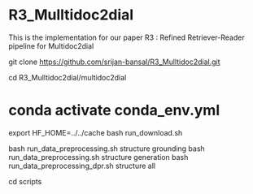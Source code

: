# R3_Mulltidoc2dial
This is the implementation for our paper R3 : Refined Retriever-Reader pipeline for Multidoc2dial

git clone https://github.com/srijan-bansal/R3_Mulltidoc2dial.git

cd R3_Mulltidoc2dial/multidoc2dial

# conda activate conda_env.yml


export HF_HOME=../../cache
bash run_download.sh

bash run_data_preprocessing.sh structure grounding
bash run_data_preprocessing.sh structure generation
bash run_data_preprocessing_dpr.sh structure all




<!-- export `CHECKPOINTS` for -->



cd scripts


